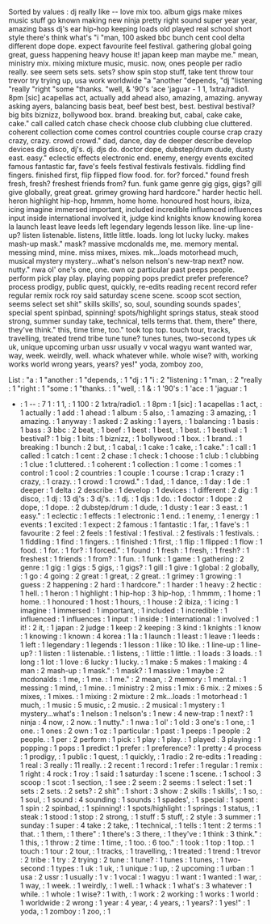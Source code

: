 Sorted by values :
dj really like -- love mix too. album gigs make mixes music stuff go known making new ninja pretty right sound super year year, amazing bass dj's ear hip-hop keeping loads old played real school short style there's think what's "i "man, 100 asked bbc bunch cent cool delta different dope dope. expect favourite feel festival. gathering global going great, guess happening heavy house it! japan keep man maybe me." mean, ministry mix. mixing mixture music, music. now, ones people per radio really. see seem sets sets. sets? show spin stop stuff, take tent throw tour trevor try trying up, usa work worldwide "a "another "depends, "dj "listening "really "right "some "thanks. "well, & '90's 'ace 'jaguar - 1 1, 1xtra/radio1. 8pm [sic] acapellas act, actually add ahead also, amazing, amazing. anyway asking ayers, balancing basis beat, beef best best, best. bestival bestival? big bits biznizz, bollywood box. brand. breaking but, cabal, cake cake, cake." call called catch chase check choose club clubbing clue cluttered. coherent collection come comes control countries couple course crap crazy crazy, crazy. crowd crowd." dad, dance, day de deeper describe develop devices dig disco, dj's. dj. djs do. doctor dope, dubstep/drum dude, dusty east. easy." eclectic effects electronic end. enemy, energy events excited famous fantastic far, fave's feels festival festivals festivals. fiddling find fingers. finished first, flip flipped flow food. for. for? forced." found fresh fresh, fresh? freshest friends from? fun. funk game genre gig gigs, gigs? gill give globally, great great. grimey growing hard hardcore." harder hectic hell. heron highlight hip-hop, hmmm, home home. honoured host hours, ibiza, icing imagine immersed important, included incredible influenced influences input inside international involved it, judge kind knights know knowing korea la launch least leave leeds left legendary legends lesson like. line-up line-up? listen listenable. listens, little little. loads. long lot lucky lucky. makes mash-up mask." mask? massive mcdonalds me, me. memory mental. messing mind, mine. miss mixes, mixes. mk...loads motorhead much, musical mystery mystery...what's nelson nelson's new-trap next? now. nutty." nwa ol' one's one, one. own oz particular past peeps people. perform pick play play. playing popping pops predict prefer preference? process prodigy, public quest, quickly, re-edits reading recent record refer regular remix rock roy said saturday scene scene. scoop scot section, seems select set shit" skills skills', so, soul, sounding sounds spades', special spent spinbad, spinning! spots/highlight springs status, steak stood strong, summer sunday take, technical, tells terms that. them, there" there, they've think." this, time time, too." took top top. touch tour, tracks, travelling, treated trend tribe tune tune? tunes tunes, two-second types uk uk, unique upcoming urban ussr usually v vocal wagyu want wanted war, way, week. weirdly, well. whack whatever while. whole wise? with, working works world wrong years, years? yes!" yoda, zomboy zoo, 

List :
"a : 1
"another : 1
"depends, : 1
"dj : 1
"i : 2
"listening : 1
"man, : 2
"really : 1
"right : 1
"some : 1
"thanks. : 1
"well, : 1
& : 1
'90's : 1
'ace : 1
'jaguar : 1
- : 1
-- : 7
1 : 1
1, : 1
100 : 2
1xtra/radio1. : 1
8pm : 1
[sic] : 1
acapellas : 1
act, : 1
actually : 1
add : 1
ahead : 1
album : 5
also, : 1
amazing : 3
amazing, : 1
amazing. : 1
anyway : 1
asked : 2
asking : 1
ayers, : 1
balancing : 1
basis : 1
bass : 3
bbc : 2
beat, : 1
beef : 1
best : 1
best, : 1
best. : 1
bestival : 1
bestival? : 1
big : 1
bits : 1
biznizz, : 1
bollywood : 1
box. : 1
brand. : 1
breaking : 1
bunch : 2
but, : 1
cabal, : 1
cake : 1
cake, : 1
cake." : 1
call : 1
called : 1
catch : 1
cent : 2
chase : 1
check : 1
choose : 1
club : 1
clubbing : 1
clue : 1
cluttered. : 1
coherent : 1
collection : 1
come : 1
comes : 1
control : 1
cool : 2
countries : 1
couple : 1
course : 1
crap : 1
crazy : 1
crazy, : 1
crazy. : 1
crowd : 1
crowd." : 1
dad, : 1
dance, : 1
day : 1
de : 1
deeper : 1
delta : 2
describe : 1
develop : 1
devices : 1
different : 2
dig : 1
disco, : 1
dj : 13
dj's : 3
dj's. : 1
dj. : 1
djs : 1
do. : 1
doctor : 1
dope : 2
dope, : 1
dope. : 2
dubstep/drum : 1
dude, : 1
dusty : 1
ear : 3
east. : 1
easy." : 1
eclectic : 1
effects : 1
electronic : 1
end. : 1
enemy, : 1
energy : 1
events : 1
excited : 1
expect : 2
famous : 1
fantastic : 1
far, : 1
fave's : 1
favourite : 2
feel : 2
feels : 1
festival : 1
festival. : 2
festivals : 1
festivals. : 1
fiddling : 1
find : 1
fingers. : 1
finished : 1
first, : 1
flip : 1
flipped : 1
flow : 1
food. : 1
for. : 1
for? : 1
forced." : 1
found : 1
fresh : 1
fresh, : 1
fresh? : 1
freshest : 1
friends : 1
from? : 1
fun. : 1
funk : 1
game : 1
gathering : 2
genre : 1
gig : 1
gigs : 5
gigs, : 1
gigs? : 1
gill : 1
give : 1
global : 2
globally, : 1
go : 4
going : 2
great : 1
great, : 2
great. : 1
grimey : 1
growing : 1
guess : 2
happening : 2
hard : 1
hardcore." : 1
harder : 1
heavy : 2
hectic : 1
hell. : 1
heron : 1
highlight : 1
hip-hop : 3
hip-hop, : 1
hmmm, : 1
home : 1
home. : 1
honoured : 1
host : 1
hours, : 1
house : 2
ibiza, : 1
icing : 1
imagine : 1
immersed : 1
important, : 1
included : 1
incredible : 1
influenced : 1
influences : 1
input : 1
inside : 1
international : 1
involved : 1
it! : 2
it, : 1
japan : 2
judge : 1
keep : 2
keeping : 3
kind : 1
knights : 1
know : 1
knowing : 1
known : 4
korea : 1
la : 1
launch : 1
least : 1
leave : 1
leeds : 1
left : 1
legendary : 1
legends : 1
lesson : 1
like : 10
like. : 1
line-up : 1
line-up? : 1
listen : 1
listenable. : 1
listens, : 1
little : 1
little. : 1
loads : 3
loads. : 1
long : 1
lot : 1
love : 6
lucky : 1
lucky. : 1
make : 5
makes : 1
making : 4
man : 2
mash-up : 1
mask." : 1
mask? : 1
massive : 1
maybe : 2
mcdonalds : 1
me, : 1
me. : 1
me." : 2
mean, : 2
memory : 1
mental. : 1
messing : 1
mind, : 1
mine. : 1
ministry : 2
miss : 1
mix : 6
mix. : 2
mixes : 5
mixes, : 1
mixes. : 1
mixing : 2
mixture : 2
mk...loads : 1
motorhead : 1
much, : 1
music : 5
music, : 2
music. : 2
musical : 1
mystery : 1
mystery...what's : 1
nelson : 1
nelson's : 1
new : 4
new-trap : 1
next? : 1
ninja : 4
now, : 2
now. : 1
nutty." : 1
nwa : 1
ol' : 1
old : 3
one's : 1
one, : 1
one. : 1
ones : 2
own : 1
oz : 1
particular : 1
past : 1
peeps : 1
people : 2
people. : 1
per : 2
perform : 1
pick : 1
play : 1
play. : 1
played : 3
playing : 1
popping : 1
pops : 1
predict : 1
prefer : 1
preference? : 1
pretty : 4
process : 1
prodigy, : 1
public : 1
quest, : 1
quickly, : 1
radio : 2
re-edits : 1
reading : 1
real : 3
really : 11
really. : 2
recent : 1
record : 1
refer : 1
regular : 1
remix : 1
right : 4
rock : 1
roy : 1
said : 1
saturday : 1
scene : 1
scene. : 1
school : 3
scoop : 1
scot : 1
section, : 1
see : 2
seem : 2
seems : 1
select : 1
set : 1
sets : 2
sets. : 2
sets? : 2
shit" : 1
short : 3
show : 2
skills : 1
skills', : 1
so, : 1
soul, : 1
sound : 4
sounding : 1
sounds : 1
spades', : 1
special : 1
spent : 1
spin : 2
spinbad, : 1
spinning! : 1
spots/highlight : 1
springs : 1
status, : 1
steak : 1
stood : 1
stop : 2
strong, : 1
stuff : 5
stuff, : 2
style : 3
summer : 1
sunday : 1
super : 4
take : 2
take, : 1
technical, : 1
tells : 1
tent : 2
terms : 1
that. : 1
them, : 1
there" : 1
there's : 3
there, : 1
they've : 1
think : 3
think." : 1
this, : 1
throw : 2
time : 1
time, : 1
too. : 6
too." : 1
took : 1
top : 1
top. : 1
touch : 1
tour : 2
tour, : 1
tracks, : 1
travelling, : 1
treated : 1
trend : 1
trevor : 2
tribe : 1
try : 2
trying : 2
tune : 1
tune? : 1
tunes : 1
tunes, : 1
two-second : 1
types : 1
uk : 1
uk, : 1
unique : 1
up, : 2
upcoming : 1
urban : 1
usa : 2
ussr : 1
usually : 1
v : 1
vocal : 1
wagyu : 1
want : 1
wanted : 1
war, : 1
way, : 1
week. : 1
weirdly, : 1
well. : 1
whack : 1
what's : 3
whatever : 1
while. : 1
whole : 1
wise? : 1
with, : 1
work : 2
working : 1
works : 1
world : 1
worldwide : 2
wrong : 1
year : 4
year, : 4
years, : 1
years? : 1
yes!" : 1
yoda, : 1
zomboy : 1
zoo, : 1
